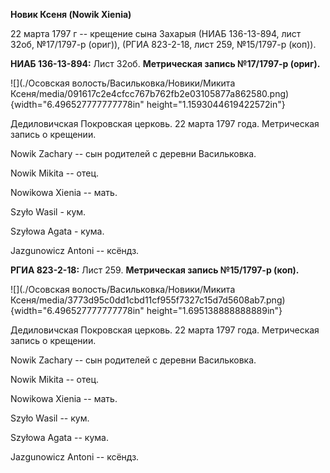 **Новик Ксеня (Nowik Xienia)**

22 марта 1797 г -- крещение сына Захарыя (НИАБ 136-13-894, лист 32об,
№17/1797-р (ориг)), (РГИА 823-2-18, лист 259, №15/1797-р (коп)).

**НИАБ 136-13-894:** Лист 32об. **Метрическая запись №17/1797-р
(ориг).**

![](./Осовская волость/Васильковка/Новики/Микита Ксеня/media/091617c2e4cfcc767b762fb2e03105877a862580.png){width="6.496527777777778in"
height="1.1593044619422572in"}

Дедиловичская Покровская церковь. 22 марта 1797 года. Метрическая запись
о крещении.

Nowik Zachary -- сын родителей с деревни Васильковка.

Nowik Mikita -- отец.

Nowikowa Xienia -- мать.

Szyło Wasil - кум.

Szyłowa Agata - кума.

Jazgunowicz Antoni -- ксёндз.

**РГИА 823-2-18:** Лист 259. **Метрическая запись №15/1797-р (коп).**

![](./Осовская волость/Васильковка/Новики/Микита Ксеня/media/3773d95c0dd1cbd11cf955f7327c15d7d5608ab7.png){width="6.496527777777778in"
height="1.695138888888889in"}

Дедиловичская Покровская церковь. 22 марта 1797 года. Метрическая запись
о крещении.

Nowik Zachary -- сын родителей с деревни Васильковка.

Nowik Mikita -- отец.

Nowikowa Xienia -- мать.

Szyło Wasil -- кум.

Szyłowa Agata -- кума.

Jazgunowicz Antoni -- ксёндз.
